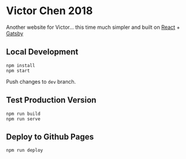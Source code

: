 # Victor Chen 2018
Another website for Victor... this time much simpler and built on [React](https://reactjs.org/) + [Gatsby](https://www.gatsbyjs.org)

## Local Development

```
npm install
npm start
```

Push changes to `dev` branch.

## Test Production Version

```
npm run build
npm run serve
```

## Deploy to Github Pages

```
npm run deploy
```
